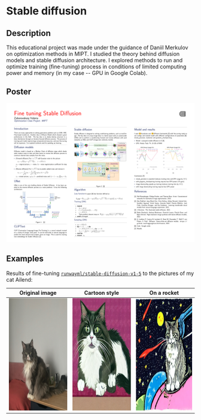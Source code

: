 # Stable diffusion
## Description 

This educational project was made under the guidance of Daniil Merkulov on optimization methods in MIPT. I studied the theory behind diffusion models and stable diffusion architecture. 
I explored methods to run and optimize training (fine-tuning) process in conditions of limited computing power and memory (in my case -- GPU in Google Colab). 

## Poster
![poster](https://github.com/valerizabby/stable-diffusion/blob/main/SD_poster-1.png)

## Examples

Results of fine-tuning [`runwayml/stable-diffusion-v1-5`](https://huggingface.co/runwayml/stable-diffusion-v1-5) to the pictures of my cat Ailend:

| Original image       |   Cartoon style       | On a rocket|
|:-------------:|:-------------:|:-------------:|
|  <img src="https://github.com/valerizabby/stable-diffusion/blob/main/examples/original.png"  width="300" height="300"> | <img src="https://github.com/valerizabby/stable-diffusion/blob/main/examples/cartoon.png"  width="300" height="300"> | <img src="https://github.com/valerizabby/stable-diffusion/blob/main/examples/space.png"  width="300" height="300"> |

